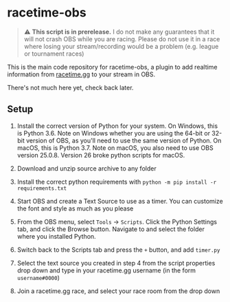 # racetime-obs

> :warning: **This script is in prerelease.** I do not make any guarantees that it will not crash OBS while you are racing. Please do not use it in a race where losing your stream/recording would be a problem (e.g. league or tournament races)

This is the main code repository for racetime-obs, a plugin to add realtime information from [racetime.gg](https://racetime.gg) to your stream in OBS.

There's not much here yet, check back later.

## Setup

1) Install the correct version of Python for your system. On Windows, this is Python 3.6. Note on Windows whether you are using the 64-bit or 32-bit version of OBS, as you'll need to use the same version of Python. On macOS, this is Python 3.7. Note on macOS, you also need to use OBS version 25.0.8. Version 26 broke python scripts for macOS.

2) Download and unzip source archive to any folder

3) Install the correct python requirements with `python -m pip install -r requirements.txt`

4) Start OBS and create a Text Source to use as a timer. You can customize the font and style as much as you please

5) From the OBS menu, select `Tools` -> `Scripts`. Click the Python Settings tab, and click the Browse button. Navigate to and select the folder where you installed Python.

6) Switch back to the Scripts tab and press the `+` button, and add `timer.py`

7) Select the text source you created in step 4 from the script properties drop down and type in your racetime.gg username (in the form `username#0000`)

8) Join a racetime.gg race, and select your race room from the drop down

